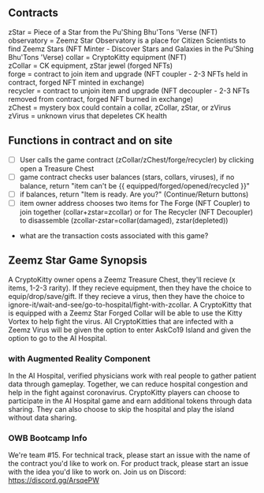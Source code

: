 ## Contracts

zStar = Piece of a Star from the Pu'Shing Bhu'Tons 'Verse (NFT)<br />
observatory = Zeemz Star Observatory is a place for Citizen Scientists to find Zeemz Stars (NFT Minter - Discover Stars and Galaxies in the Pu'Shing Bhu'Tons 'Verse)
collar = CryptoKitty equipment (NFT)<br />
zCollar = CK equipment, zStar jewel (forged NFTs)<br />
forge = contract to join item and upgrade (NFT coupler - 2-3 NFTs held in contract, forged NFT minted in exchange)<br />
recycler = contract to unjoin item and upgrade (NFT decoupler - 2-3 NFTs removed from contract, forged NFT burned in exchange)<br />
zChest = mystery box could contain a collar, zCollar, zStar, or zVirus<br />
zVirus = unknown virus that depeletes CK health<br />

## Functions in contract and on site

- [ ] User calls the game contract (zCollar/zChest/forge/recycler) by clicking open a Treasure Chest
- [ ] game contract checks user balances (stars, collars, viruses), if no balance, return "item can't be {{ equipped/forged/opened/recycled }}" 
- [ ] if balances, return "Item is ready. Are you?" (Continue/Return buttons)
- [ ] item owner address chooses two items for The Forge (NFT Coupler) to join together (collar+zstar=zcollar) or for The Recycler (NFT Decoupler) to disassemble (zcollar-zstar=collar(damaged), zstar(depleted))

* what are the transaction costs associated with this game?

## Zeemz Star Game Synopsis

A CryptoKitty owner opens a Zeemz Treasure Chest, they'll recieve (x items, 1-2-3 rarity). If they recieve equipment, then they have the choice to equip/drop/save/gift. If they recieve a virus, then they have the choice to ignore-it/wait-and-see/go-to-hospital/fight-with-zcollar. A CryptoKitty that is equipped with a Zeemz Star Forged Collar will be able to use the Kitty Vortex to help fight the virus. All CryptoKitties that are infected with a Zeemz Virus will be given the option to enter AskCo19 Island and given the option to go to the AI Hospital. 

### with Augmented Reality Component
In the AI Hospital, verified physicians work with real people to gather patient data through gameplay. Together, we can reduce hospital congestion and help in the fight against coronavirus. CryptoKitty players can choose to participate in the AI Hospital game and earn additional tokens through data sharing. They can also choose to skip the hospital and play the island without data sharing. 


### OWB Bootcamp Info
We're team #15. For technical track, please start an issue with the name of the contract you'd like to work on. For product track, please start an issue with the idea you'd like to work on. Join us on Discord: https://discord.gg/ArsqePW
